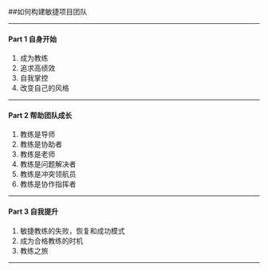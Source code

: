 ##如何构建敏捷项目团队

***
####  Part 1 自身开始
1. 成为教练
2. 追求高绩效
3. 自我掌控
4. 改变自己的风格

***
####  Part 2 帮助团队成长
1. 教练是导师
2. 教练是协助者
3. 教练是老师
4. 教练是问题解决者
5. 教练是冲突领航员
6. 教练是协作指挥者
 

***
####  Part 3 自我提升
1. 敏捷教练的失败，恢复和成功模式
2. 成为合格教练的时机
3. 教练之旅

***